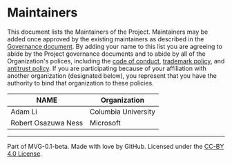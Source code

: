 # Maintainers

This document lists the Maintainers of the Project. Maintainers may be added once approved by the existing maintainers as described in the [Governance document](./GOVERNANCE.md). By adding your name to this list you are agreeing to abide by the Project governance documents and to abide by all of the Organization's polices, including the [code of conduct](https://github.com/py-why/governance/blob/main/CODE-OF-CONDUCT.md), [trademark policy](https://github.com/py-why/governance/blob/main/TRADEMARKS.md), and [antitrust policy](https://github.com/py-why/governance/blob/main/ANTITRUST.md). If you are participating because of your affiliation with another organization (designated below), you represent that you have the authority to bind that organization to these policies.

| **NAME** | **Organization** |
| --- | --- |
| Adam Li | Columbia University |
| Robert Osazuwa Ness | Microsoft |

---
Part of MVG-0.1-beta.
Made with love by GitHub. Licensed under the [CC-BY 4.0 License](https://creativecommons.org/licenses/by-sa/4.0/).
